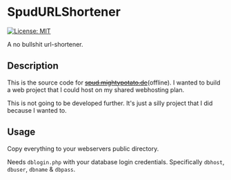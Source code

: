 # SpudURLShortener

 [![License: MIT](https://img.shields.io/badge/License-MIT-yellow.svg)](https://opensource.org/licenses/MIT)

A no bullshit url-shortener.

## Description

This is the source code for [~~spud.mightypotato.de~~](https://spud.mightypotato.de)(offline). 
I wanted to build a web project that I could host on my shared webhosting plan.

This is not going to be developed further. It's just a silly project that I did because I wanted to.

## Usage

Copy everything to your webservers public directory.

Needs `dblogin.php` with your database login credentials. Specifically `dbhost`, `dbuser`, `dbname` & `dbpass`.
